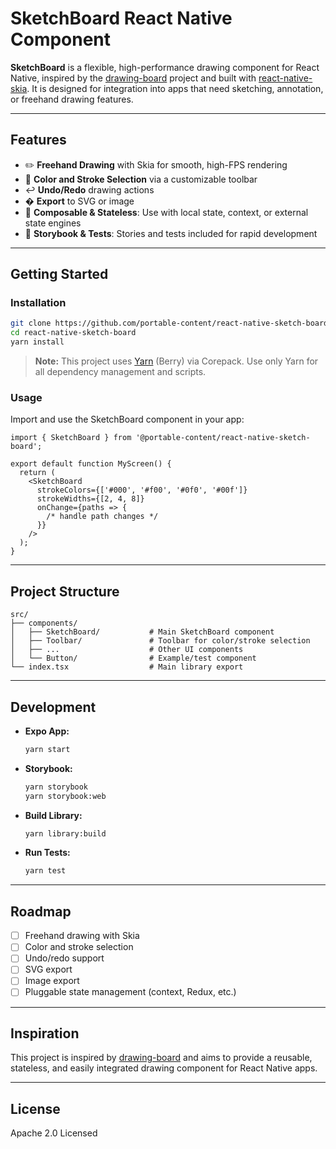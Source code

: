# SketchBoard React Native Component


**SketchBoard** is a flexible, high-performance drawing component for React Native, inspired by the [drawing-board](https://github.com/ammarahm-ed/drawing-board) project and built with [react-native-skia](https://shopify.github.io/react-native-skia/). It is designed for integration into apps that need sketching, annotation, or freehand drawing features.

---

## Features

- ✏️ **Freehand Drawing** with Skia for smooth, high-FPS rendering
- 🎨 **Color and Stroke Selection** via a customizable toolbar
- ↩️ **Undo/Redo** drawing actions
- � **Export** to SVG or image
- 🧩 **Composable & Stateless**: Use with local state, context, or external state engines
- 🧪 **Storybook & Tests**: Stories and tests included for rapid development

---

## Getting Started

### Installation

```sh
git clone https://github.com/portable-content/react-native-sketch-board.git
cd react-native-sketch-board
yarn install
```

> **Note:** This project uses [Yarn](https://yarnpkg.com/) (Berry) via Corepack. Use only Yarn for all dependency management and scripts.

### Usage

Import and use the SketchBoard component in your app:

```tsx
import { SketchBoard } from '@portable-content/react-native-sketch-board';

export default function MyScreen() {
  return (
    <SketchBoard
      strokeColors={['#000', '#f00', '#0f0', '#00f']}
      strokeWidths={[2, 4, 8]}
      onChange={paths => {
        /* handle path changes */
      }}
    />
  );
}
```

---

## Project Structure

```
src/
├── components/
│   ├── SketchBoard/           # Main SketchBoard component
│   ├── Toolbar/               # Toolbar for color/stroke selection
│   ├── ...                    # Other UI components
│   └── Button/                # Example/test component
└── index.tsx                  # Main library export
```

---

## Development

- **Expo App:**
  ```sh
  yarn start
  ```
- **Storybook:**
  ```sh
  yarn storybook
  yarn storybook:web
  ```
- **Build Library:**
  ```sh
  yarn library:build
  ```
- **Run Tests:**
  ```sh
  yarn test
  ```

---

## Roadmap

- [ ] Freehand drawing with Skia
- [ ] Color and stroke selection
- [ ] Undo/redo support
- [ ] SVG export
- [ ] Image export
- [ ] Pluggable state management (context, Redux, etc.)

---

## Inspiration

This project is inspired by [drawing-board](https://github.com/ammarahm-ed/drawing-board) and aims to provide a reusable, stateless, and easily integrated drawing component for React Native apps.

---

## License

Apache 2.0 Licensed
